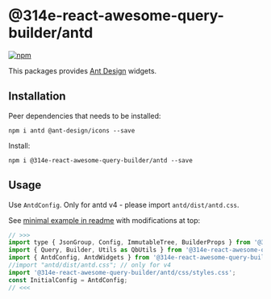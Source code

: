 # @314e-react-awesome-query-builder/antd

[![npm](https://img.shields.io/npm/v/@314e-react-awesome-query-builder/antd.svg)](https://www.npmjs.com/package/@314e-react-awesome-query-builder/antd)

This packages provides [Ant Design](https://ant.design/) widgets.

## Installation

Peer dependencies that needs to be installed:
```
npm i antd @ant-design/icons --save
```

Install:
```
npm i @314e-react-awesome-query-builder/antd --save
```

## Usage

Use `AntdConfig`. 
Only for antd v4 - please import `antd/dist/antd.css`. 

See [minimal example in readme](https://github.com/ukrbublik/react-awesome-query-builder#usage) with modifications at top:
```js
// >>>
import type { JsonGroup, Config, ImmutableTree, BuilderProps } from '@314e-react-awesome-query-builder/antd'; // for TS example
import { Query, Builder, Utils as QbUtils } from '@314e-react-awesome-query-builder/antd';
import { AntdConfig, AntdWidgets } from '@314e-react-awesome-query-builder/antd';
//import "antd/dist/antd.css"; // only for v4
import '@314e-react-awesome-query-builder/antd/css/styles.css';
const InitialConfig = AntdConfig;
// <<<
```
